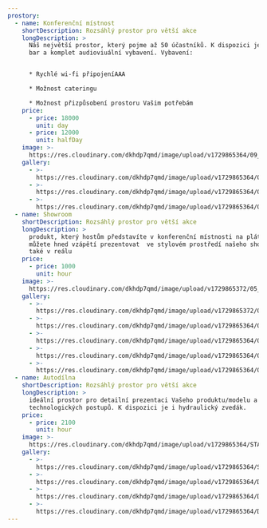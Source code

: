 ```yaml
---
prostory:
  - name: Konferenční místnost
    shortDescription: Rozsáhlý prostor pro větší akce
    longDescription: >
      Náš největší prostor, který pojme až 50 účastníků. K dispozici je stylový
      bar a komplet audioviuální vybavení. Vybavení:


      * Rychlé wi-fi připojeníAAA

      * Možnost cateringu

      * Možnost přizpůsobení prostoru Vašim potřebám
    price:
      - price: 18000
        unit: day
      - price: 12000
        unit: halfDay
    image: >-
      https://res.cloudinary.com/dkhdp7qmd/image/upload/v1729865364/09_gzauxj.webp
    gallery:
      - >-
        https://res.cloudinary.com/dkhdp7qmd/image/upload/v1729865364/08_ebvm4p.webp
      - >-
        https://res.cloudinary.com/dkhdp7qmd/image/upload/v1729865364/010_cfsk0k.webp
      - >-
        https://res.cloudinary.com/dkhdp7qmd/image/upload/v1729865364/07_tqrxec.webp
  - name: Showroom
    shortDescription: Rozsáhlý prostor pro větší akce
    longDescription: >
      produkt, který hostům představíte v konferenční místnosti na plátně,
      můžete hned vzápětí prezentovat  ve stylovém prostředí našeho showroomu
      také v reálu
    price:
      - price: 1000
        unit: hour
    image: >-
      https://res.cloudinary.com/dkhdp7qmd/image/upload/v1729865372/05_tqrjra.webp
    gallery:
      - >-
        https://res.cloudinary.com/dkhdp7qmd/image/upload/v1729865372/05_tqrjra.webp
      - >-
        https://res.cloudinary.com/dkhdp7qmd/image/upload/v1729865364/04_yftun9.webp
      - >-
        https://res.cloudinary.com/dkhdp7qmd/image/upload/v1729865364/03_rtj8ky.webp
      - >-
        https://res.cloudinary.com/dkhdp7qmd/image/upload/v1729865364/01_bhqag1.webp
      - >-
        https://res.cloudinary.com/dkhdp7qmd/image/upload/v1729865364/02_ni6vws.webp
  - name: Autodílna
    shortDescription: Rozsáhlý prostor pro větší akce
    longDescription: >
      ideální prostor pro detailní prezentaci Vašeho produktu/modelu a
      technologických postupů. K dispozici je i hydraulický zvedák.
    price:
      - price: 2100
        unit: hour
    image: >-
      https://res.cloudinary.com/dkhdp7qmd/image/upload/v1729865364/STA_2375a_j9ufiv.webp
    gallery:
      - >-
        https://res.cloudinary.com/dkhdp7qmd/image/upload/v1729865364/STA_2375a_j9ufiv.webp
      - >-
        https://res.cloudinary.com/dkhdp7qmd/image/upload/v1729865364/DSC04358_exatje.webp
      - >-
        https://res.cloudinary.com/dkhdp7qmd/image/upload/v1729865364/DSC09495_iyhv39.webp
      - >-
        https://res.cloudinary.com/dkhdp7qmd/image/upload/v1729865364/DSC09462_mnp6dy.webp
---
```


